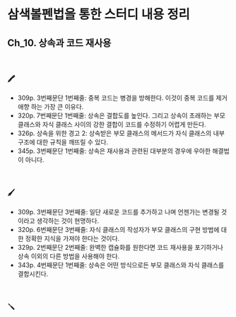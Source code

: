 # 삼색볼펜법을 통한 스터디 내용 정리

## Ch_10. 상속과 코드 재사용

<br>

### 🖍

- 309p. 3번째문단 1번째줄: 중복 코드는 병경을 방해한다. 이것이 중복 코드를 제거애향 하는 가장 큰 이유다.
- 320p. 7번째문단 1번째줄: 상속은 결합도를 높인다. 그리고 상속이 초래하는 부모 클래스와 자식 클래스 사이의 강한 결합이 코드를 수정하기 어렵게 만든다.
- 326p. 상속을 위한 경고 2: 상속받은 부모 클래스의 메서드가 자식 클래스의 내부 구조에 대한 규칙을 깨뜨릴 수 있다.
- 345p. 3번째문단 1번째줄: 상속은 재사용과 관련된 대부분의 경우에 우아한 해결법이 아니다.

<br>

### 🖌

- 309p. 3번째문단 3번째줄: 일단 새로운 코드를 추가하고 나며 언젠가는 변경될 것이라고 생각하는 것이 현명하다.
- 320p. 6번째문단 3번째줄: 자식 클래스의 작성자가 부모 클래스의 구현 방법에 대한 정확한 지식을 가져야 한다는 것이다.
- 329p. 2번째문단 2번째줄: 완벽한 캡슐화를 원한다면 코드 재사용을 포기하거나 상속 이외의 다른 방법을 사용해야 한다.
- 343p. 4번째문단 1번째줄: 상속은 어떤 방식으로든 부모 클래스와 자식 클래스를 결합시킨다.

<br>

### 🪛
